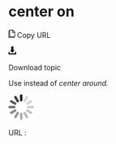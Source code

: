 # center on

![Copy URL](media/center-on/Copy.png)
Copy URL

![Download](media/center-on/Download.png)

Download topic

Use instead of *center around.*

![In progress](media/center-on/activity-large.gif)

URL :
